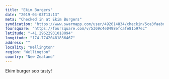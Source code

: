 ```yaml
---
title: "Ekim Burgers"
date: "2019-04-03T13:13"
meta: "Checked in at Ekim Burgers"
syndication: "https://www.swarmapp.com/user/492614834/checkin/5ca3faabd3cce8002c9804a5"
foursquare: "https://foursquare.com/v/5369c4e0498efcafe81b97ec"
latitude: "-41.29622931018094"
longitude: "174.77420481836467"
address: ""
locality: "Wellington"
region: "Wellington"
country: "New Zealand"
---
```

Ekim burger soo tasty!
